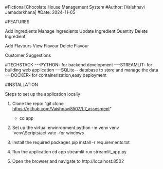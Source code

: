 #Fictional Chocolate House Management System
#Author: [Vaishnavi Jamadarkhana]
#Date: 2024-11-05


#FEATURES

Add Ingredients
Manage Ingredients
Update Ingredient Quantity
Delete Ingredient

Add Flavours
View Flavour
Delete Flavour

Customer Suggestions

#TECHSTACK
---PYTHON- for backend development
---STREAMLIT- for building web application
---SQLite-- database to store and manage the data
---DOCKER- for containerization,easy deployment

#INSTALLATION

Steps to set up the application locally

1. Clone the repo:
   "git clone https://github.com/Vaishnavi8507/L7_assesment"

   - cd app

2. Set up the virtual envinronment
   python -m venv venv
   `venv\Scripts\activate -for windows

3. Install the required packages
   pip install -r requirements.txt

4. Run the application
   cd app
   streamlit run streamlit_app.py

5. Open the browser and navigate to http://localhost:8502
